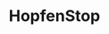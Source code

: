 ---
layout: page
title: HopfenStop
description: A free app which helps you find the best nearby kiosk.
img: /assets/img/hopfenstop_logo.png
importance: 2
redirect: https://www.hopfenstop.de/
---